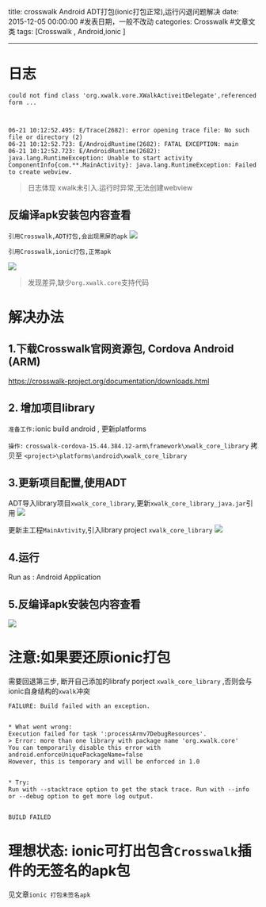 title: crosswalk Android ADT打包(ionic打包正常),运行闪退问题解决
date: 2015-12-05 00:00:00 #发表日期，一般不改动
categories: Crosswalk  #文章文类 
tags: [Crosswalk , Android,ionic ]

---
# 日志
```
could not find class 'org.xwalk.vore.XWalkActiveitDelegate',referenced form ...



06-21 10:12:52.495: E/Trace(2682): error opening trace file: No such file or directory (2)
06-21 10:12:52.723: E/AndroidRuntime(2682): FATAL EXCEPTION: main
06-21 10:12:52.723: E/AndroidRuntime(2682): java.lang.RuntimeException: Unable to start activity ComponentInfo{com.**.MainActivity}: java.lang.RuntimeException: Failed to create webview. 
```
>日志体现 xwalk未引入.运行时异常,无法创建webview


## 反编译apk安装包内容查看

`引用Crosswalk,ADT打包,会出现黑屏的apk`
![]( http://ll-blog.oss-cn-hangzhou.aliyuncs.com/15-12-5/44405151.jpg)


`引用Crosswalk,ionic打包,正常apk`

![]( http://ll-blog.oss-cn-hangzhou.aliyuncs.com/15-12-5/32981252.jpg)


>发现差异,缺少`org.xwalk.core`支持代码


# 解决办法
## 1.下载Crosswalk官网资源包, Cordova Android (ARM)
https://crosswalk-project.org/documentation/downloads.html


## 2. 增加项目library
`准备工作:`ionic build android , 更新platforms


`操作:`
`crosswalk-cordova-15.44.384.12-arm\framework\xwalk_core_library` 
拷贝至
`<project>\platforms\android\xwalk_core_library`


## 3.更新项目配置,使用ADT
ADT导入library项目` xwalk_core_library `,更新` xwalk_core_library_java.jar `引用
![]( http://ll-blog.oss-cn-hangzhou.aliyuncs.com/15-12-5/54973604.jpg)


更新主工程`MainAvtivity`,引入library project ` xwalk_core_library `
![]( http://ll-blog.oss-cn-hangzhou.aliyuncs.com/15-12-5/498019.jpg)


## 4.运行
Run as : Android Application



## 5.反编译apk安装包内容查看
![]( http://ll-blog.oss-cn-hangzhou.aliyuncs.com/15-12-5/32981252.jpg)


# 注意:如果要还原ionic打包
需要回退第三步, 断开自己添加的librafy porject  ` xwalk_core_library ` ,否则会与ionic自身结构的`xwalk`冲突
```
FAILURE: Build failed with an exception.


* What went wrong:
Execution failed for task ':processArmv7DebugResources'.
> Error: more than one library with package name 'org.xwalk.core'
You can temporarily disable this error with android.enforceUniquePackageName=false
However, this is temporary and will be enforced in 1.0


* Try:
Run with --stacktrace option to get the stack trace. Run with --info or --debug option to get more log output.


BUILD FAILED
```


#  理想状态: ionic可打出包含`Crosswalk`插件的无签名的apk包
见文章`ionic 打包未签名apk`
<!-- more -->
